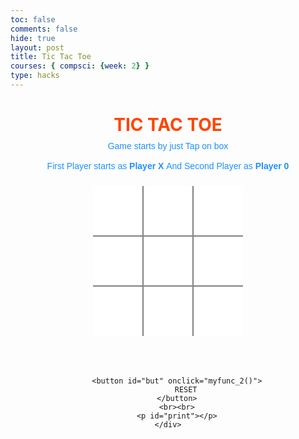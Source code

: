 ```yaml
---
toc: false
comments: false
hide: true
layout: post
title: Tic Tac Toe
courses: { compsci: {week: 2} }
type: hacks
---
```


<style>
    h1 {
    color: orangered;
    margin-bottom: -5px;
}
p {
    margin-bottom: -10px;
}
.ui {
    display: flex;
    flex-direction: column;
    align-items: center;
}
.row {
    display: flex;
}
.cell {
    border: none;
    width: 80px;
    height: 80px;
    display: flex;
    align-items: center;
    justify-content: center;
    font-size: 24px;
    text-align: center;
    cursor: pointer;
}
.cell:active {
    outline: none;
}
/* 3*3 Grid */
#b1{
    border-bottom: 1px solid gray;
    border-right: 1px solid gray;
}


#b2 {
    border-bottom: 1px solid gray;
    border-right: 1px solid gray;
    border-left: 1px solid gray;
}


#b3 {
    border-bottom: 1px solid gray;
    border-left: 1px solid gray;
}


#b4 {
    border-top: 1px solid gray;
    border-bottom: 1px solid gray;
    border-right: 1px solid gray;
}
   
#b5 {
    border: 1px solid gray;
}


#b6 {
    border-top: 1px solid gray;
    border-bottom: 1px solid gray;
    border-left: 1px solid gray;
}


#b7 {
    border-top: 1px solid gray;
    border-right: 1px solid gray;
}


#b8 {
    border-top: 1px solid gray;
    border-right: 1px solid gray;
    border-left: 1px solid gray;
}


#b9 {
    border-top: 1px solid gray;
    border-left: 1px solid gray;
}
/* Reset Button */
#but {
    box-sizing: border-box;
    width: 95px;
    height: 40px;
    border: 1px solid dodgerblue;
    margin-left: auto;
    border-radius: 8px;
    font-family: Verdana,
        Geneva, Tahoma, sans-serif;


    background-color: whitesmoke;
    color: dodgerblue;
    font-size: 20px;
    cursor: pointer;
}


/* Player turn space */
#print {
    font-family: Verdana,
        Geneva, Tahoma, sans-serif;
    color: dodgerblue;
    font-size: 20px;
}


/* Main Container */
#main {
    text-align: center;
}


/* Game Instruction Text */
#ins {
    font-family: Verdana,Geneva,
                    Tahoma, sans-serif;
    color: dodgerblue;
}
</style>

<div class="container">
    <head>
    <meta name="viewport" content=
        "width=device-width, initial-scale=1.0">
    <!-- CSS file Included -->
    <link rel="stylesheet" type="text/css" href="tic.css">
    <!-- JavaScript file included -->
    <script src="tic.js"></script>
</head>

<body>
    <div id="main">
        <h1>TIC TAC TOE</h1>
        <p id="ins">
            Game starts by just Tap on
            box<br><br>First Player starts as
            <b>Player X </b>And Second Player as
            <b>Player 0</b>
        </p>
        <br><br>
        <div class = "ui">
            <div class="row">
                <input type="text" id= "b1"
                    class="cell" onclick="myfunc_3(); myfunc();"
                    readonly>
                <input type="text" id= "b2"
                    class="cell" onclick="myfunc_4(); myfunc();"
                    readonly>
                <input type="text" id= "b3" class="cell"
                    onclick="myfunc_5(); myfunc();"
                    readonly>
            </div>
            <div class="row">
                <input type="text" id= "b4"
                    class="cell" onclick="myfunc_6(); myfunc();"
                    readonly>
                <input type="text" id= "b5"
                    class="cell" onclick="myfunc_7(); myfunc();"
                    readonly>
                <input type="text" id= "b6"
                    class="cell" onclick="myfunc_8(); myfunc();"
                    readonly>
            </div>
            <div class="row">
                <input type="text" id= "b7"
                    class="cell" onclick="myfunc_9(); myfunc();"
                    readonly>
                <input type="text" id= "b8"
                    class="cell" onclick="myfunc_10();myfunc();"
                    readonly>
                <input type="text" id= "b9"
                    class="cell" onclick="myfunc_11();myfunc();"
                    readonly>
            </div>
        </div>
        <br><br><br>
       
        <button id="but" onclick="myfunc_2()">
            RESET
        </button>
        <br><br>
        <p id="print"></p>
    </div>
</body>
</div>

<script>
    // Function called whenever user tab on any box
function myfunc() {


    // Setting DOM to all boxes or input field
    var b1, b2, b3, b4, b5, b6, b7, b8, b9;
    b1 = document.getElementById("b1").value;
    b2 = document.getElementById("b2").value;
    b3 = document.getElementById("b3").value;
    b4 = document.getElementById("b4").value;
    b5 = document.getElementById("b5").value;
    b6 = document.getElementById("b6").value;
    b7 = document.getElementById("b7").value;
    b8 = document.getElementById("b8").value;
    b9 = document.getElementById("b9").value;


    var b1btn, b2btn, b3btn, b4btn, b5btn,
        b6btn, b7btn, b8btn, b9btn;
       
    b1btn = document.getElementById("b1");
    b2btn = document.getElementById("b2");
    b3btn = document.getElementById("b3");
    b4btn = document.getElementById("b4");
    b5btn = document.getElementById("b5");
    b6btn = document.getElementById("b6");
    b7btn = document.getElementById("b7");
    b8btn = document.getElementById("b8");
    b9btn = document.getElementById("b9");


    // Checking if Player X won or not and after
    // that disabled all the other fields
    if ((b1 == 'x' || b1 == 'X') && (b2 == 'x' ||
        b2 == 'X') && (b3 == 'x' || b3 == 'X')) {
        document.getElementById('print')
            .innerHTML = "Player X won";
        b4btn.disabled = true;
        b5btn.disabled = true;
        b6btn.disabled = true;
        b7btn.disabled = true;
        b8btn.disabled = true;
        b9btn.disabled = true;


        b1btn.style.color = "red";
        b2btn.style.color = "red";
        b3btn.style.color = "red";
    }
    else if ((b1 == 'x' || b1 == 'X') && (b4 == 'x' ||
        b4 == 'X') && (b7 == 'x' || b7 == 'X')) {
        document.getElementById('print')
            .innerHTML = "Player X won";
        b2btn.disabled = true;
        b3btn.disabled = true;
        b5btn.disabled = true;
        b6btn.disabled = true;
        b8btn.disabled = true;
        b9btn.disabled = true;


        b1btn.style.color = "red";
        b4btn.style.color = "red";
        b7btn.style.color = "red";
    }
    else if ((b7 == 'x' || b7 == 'X') && (b8 == 'x' ||
        b8 == 'X') && (b9 == 'x' || b9 == 'X')) {
        document.getElementById('print')
            .innerHTML = "Player X won";


        b1btn.disabled = true;
        b2btn.disabled = true;
        b3btn.disabled = true;
        b4btn.disabled = true;
        b5btn.disabled = true;
        b6btn.disabled = true;


        b7btn.style.color = "red";
        b8btn.style.color = "red";
        b9btn.style.color = "red";
    }
    else if ((b3 == 'x' || b3 == 'X') && (b6 == 'x' ||
        b6 == 'X') && (b9 == 'x' || b9 == 'X')) {
        document.getElementById('print')
            .innerHTML = "Player X won";


        b1btn.disabled = true;
        b2btn.disabled = true;
        b4btn.disabled = true;
        b5btn.disabled = true;
        b7btn.disabled = true;
        b8btn.disabled = true;


        b3btn.style.color = "red";
        b6btn.style.color = "red";
        b9btn.style.color = "red";
    }
    else if ((b1 == 'x' || b1 == 'X') && (b5 == 'x' ||
        b5 == 'X') && (b9 == 'x' || b9 == 'X')) {
        document.getElementById('print')
            .innerHTML = "Player X won";
        b2btn.disabled = true;
        b3btn.disabled = true;
        b4btn.disabled = true;
        b6btn.disabled = true;
        b7btn.disabled = true;
        b8btn.disabled = true;


        b1btn.style.color = "red";
        b5btn.style.color = "red";
        b9btn.style.color = "red";
    }
    else if ((b3 == 'x' || b3 == 'X') && (b5 == 'x' ||
        b5 == 'X') && (b7 == 'x' || b7 == 'X')) {
        document.getElementById('print')
            .innerHTML = "Player X won";
        b1btn.disabled = true;
        b2btn.disabled = true;
        b4btn.disabled = true;
        b6btn.disabled = true;
        b8btn.disabled = true;
        b9btn.disabled = true;


        b3btn.style.color = "red";
        b5btn.style.color = "red";
        b7btn.style.color = "red";
    }
    else if ((b2 == 'x' || b2 == 'X') && (b5 == 'x' ||
        b5 == 'X') && (b8 == 'x' || b8 == 'X')) {
        document.getElementById('print')
            .innerHTML = "Player X won";
        b1btn.disabled = true;
        b2btn.disabled = true;
        b4btn.disabled = true;
        b6btn.disabled = true;
        b7btn.disabled = true;
        b9btn.disabled = true;


        b2btn.style.color = "red";
        b5btn.style.color = "red";
        b8btn.style.color = "red";
    }
    else if ((b4 == 'x' || b4 == 'X') && (b5 == 'x' ||
        b5 == 'X') && (b6 == 'x' || b6 == 'X')) {
        document.getElementById('print')
            .innerHTML = "Player X won";
        b1btn.disabled = true;
        b2btn.disabled = true;
        b3btn.disabled = true;
        b7btn.disabled = true;
        b8btn.disabled = true;
        b9btn.disabled = true;


        b4btn.style.color = "red";
        b5btn.style.color = "red";
        b6btn.style.color = "red";
    }


    // Checking of Player X finish
    // Checking for Player 0 starts, Is player 0 won or
    // not and after that disabled all the other fields
    else if ((b1 == '0' || b1 == '0') && (b2 == '0' ||
        b2 == '0') && (b3 == '0' || b3 == '0')) {
        document.getElementById('print')
            .innerHTML = "Player 0 won";
        b4btn.disabled = true;
        b5btn.disabled = true;
        b6btn.disabled = true;
        b7btn.disabled = true;
        b8btn.disabled = true;
        b9btn.disabled = true;


        b1btn.style.color = "red";
        b2btn.style.color = "red";
        b3btn.style.color = "red";
    }
    else if ((b1 == '0' || b1 == '0') && (b4 == '0' ||
        b4 == '0') && (b7 == '0' || b7 == '0')) {
        document.getElementById('print')
            .innerHTML = "Player 0 won";
        b2btn.disabled = true;
        b3btn.disabled = true;
        b5btn.disabled = true;
        b6btn.disabled = true;
        b8btn.disabled = true;
        b9btn.disabled = true;


        b1btn.style.color = "red";
        b4btn.style.color = "red";
        b7btn.style.color = "red";
    }
    else if ((b7 == '0' || b7 == '0') && (b8 == '0' ||
        b8 == '0') && (b9 == '0' || b9 == '0')) {
        document.getElementById('print')
            .innerHTML = "Player 0 won";
        b1btn.disabled = true;
        b2btn.disabled = true;
        b3btn.disabled = true;
        b4btn.disabled = true;
        b5btn.disabled = true;
        b6btn.disabled = true;


        b7btn.style.color = "red";
        b8btn.style.color = "red";
        b9btn.style.color = "red";
    }
    else if ((b3 == '0' || b3 == '0') && (b6 == '0' ||
        b6 == '0') && (b9 == '0' || b9 == '0')) {
        document.getElementById('print')
            .innerHTML = "Player 0 won";
        b1btn.disabled = true;
        b2btn.disabled = true;
        b4btn.disabled = true;
        b5btn.disabled = true;
        b7btn.disabled = true;
        b8btn.disabled = true;
        b3btn.style.color = "red";
        b6btn.style.color = "red";
        b9btn.style.color = "red";
    }
    else if ((b1 == '0' || b1 == '0') && (b5 == '0' ||
        b5 == '0') && (b9 == '0' || b9 == '0')) {
        document.getElementById('print')
            .innerHTML = "Player 0 won";
        b2btn.disabled = true;
        b3btn.disabled = true;
        b4btn.disabled = true;
        b6btn.disabled = true;
        b7btn.disabled = true;
        b8btn.disabled = true;


        b1btn.style.color = "red";
        b5btn.style.color = "red";
        b9btn.style.color = "red";
    }
    else if ((b3 == '0' || b3 == '0') && (b5 == '0' ||
        b5 == '0') && (b7 == '0' || b7 == '0')) {
        document.getElementById('print')
            .innerHTML = "Player 0 won";
        b1btn.disabled = true;
        b2btn.disabled = true;
        b4btn.disabled = true;
        b6btn.disabled = true;
        b8btn.disabled = true;
        b9btn.disabled = true;


        b3btn.style.color = "red";
        b5btn.style.color = "red";
        b7btn.style.color = "red";
    }
    else if ((b2 == '0' || b2 == '0') && (b5 == '0' ||
        b5 == '0') && (b8 == '0' || b8 == '0')) {
        document.getElementById('print')
            .innerHTML = "Player 0 won";
        b1btn.disabled = true;
        b3btn.disabled = true;
        b4btn.disabled = true;
        b6btn.disabled = true;
        b7btn.disabled = true;
        b9btn.disabled = true;


        b2btn.style.color = "red";
        b5btn.style.color = "red";
        b8btn.style.color = "red";
    }
    else if ((b4 == '0' || b4 == '0') && (b5 == '0' ||
        b5 == '0') && (b6 == '0' || b6 == '0')) {
        document.getElementById('print')
            .innerHTML = "Player 0 won";
        b1btn.disabled = true;
        b2btn.disabled = true;
        b3btn.disabled = true;
        b7btn.disabled = true;
        b8btn.disabled = true;
        b9btn.disabled = true;


        b4btn.style.color = "red";
        b5btn.style.color = "red";
        b6btn.style.color = "red";
    }


    // Checking of Player 0 finish
    // Here, Checking about Tie
    else if ((b1 == 'X' || b1 == '0') && (b2 == 'X'
        || b2 == '0') && (b3 == 'X' || b3 == '0') &&
        (b4 == 'X' || b4 == '0') && (b5 == 'X' ||
            b5 == '0') && (b6 == 'X' || b6 == '0') &&
        (b7 == 'X' || b7 == '0') && (b8 == 'X' ||
            b8 == '0') && (b9 == 'X' || b9 == '0')) {
        document.getElementById('print')
            .innerHTML = "Match Tie";
    }
    else {


        // Here, Printing Result
        if (flag == 1) {
            document.getElementById('print')
                .innerHTML = "Player X Turn";
        }
        else {
            document.getElementById('print')
                .innerHTML = "Player 0 Turn";
        }
    }
}


// Function to reset game
function myfunc_2() {
    location.reload();
    b1 = b2 = b3 = b4 = b5 = b6 = b7 = b8 = b9 = '';
}


// Here onwards, functions check turn of the player
// and put accordingly value X or 0
flag = 1;
function myfunc_3() {
    if (flag == 1) {
        document.getElementById("b1").value = "X";
        document.getElementById("b1").disabled = true;
        flag = 0;
    }
    else {
        document.getElementById("b1").value = "0";
        document.getElementById("b1").disabled = true;
        flag = 1;
    }
}


function myfunc_4() {
    if (flag == 1) {
        document.getElementById("b2").value = "X";
        document.getElementById("b2").disabled = true;
        flag = 0;
    }
    else {
        document.getElementById("b2").value = "0";
        document.getElementById("b2").disabled = true;
        flag = 1;
    }
}


function myfunc_5() {
    if (flag == 1) {
        document.getElementById("b3").value = "X";
        document.getElementById("b3").disabled = true;
        flag = 0;
    }
    else {
        document.getElementById("b3").value = "0";
        document.getElementById("b3").disabled = true;
        flag = 1;
    }
}


function myfunc_6() {
    if (flag == 1) {
        document.getElementById("b4").value = "X";
        document.getElementById("b4").disabled = true;
        flag = 0;
    }
    else {
        document.getElementById("b4").value = "0";
        document.getElementById("b4").disabled = true;
        flag = 1;
    }
}


function myfunc_7() {
    if (flag == 1) {
        document.getElementById("b5").value = "X";
        document.getElementById("b5").disabled = true;
        flag = 0;
    }
    else {
        document.getElementById("b5").value = "0";
        document.getElementById("b5").disabled = true;
        flag = 1;
    }
}


function myfunc_8() {
    if (flag == 1) {
        document.getElementById("b6").value = "X";
        document.getElementById("b6").disabled = true;
        flag = 0;
    }
    else {
        document.getElementById("b6").value = "0";
        document.getElementById("b6").disabled = true;
        flag = 1;
    }
}


function myfunc_9() {
    if (flag == 1) {
        document.getElementById("b7").value = "X";
        document.getElementById("b7").disabled = true;
        flag = 0;
    }
    else {
        document.getElementById("b7").value = "0";
        document.getElementById("b7").disabled = true;
        flag = 1;
    }
}


function myfunc_10() {
    if (flag == 1) {
        document.getElementById("b8").value = "X";
        document.getElementById("b8").disabled = true;
        flag = 0;
    }
    else {
        document.getElementById("b8").value = "0";
        document.getElementById("b8").disabled = true;
        flag = 1;
    }
}


function myfunc_11() {
    if (flag == 1) {
        document.getElementById("b9").value = "X";
        document.getElementById("b9").disabled = true;
        flag = 0;
    }
    else {
        document.getElementById("b9").value = "0";
        document.getElementById("b9").disabled = true;
        flag = 1;
    }
}
</script>

